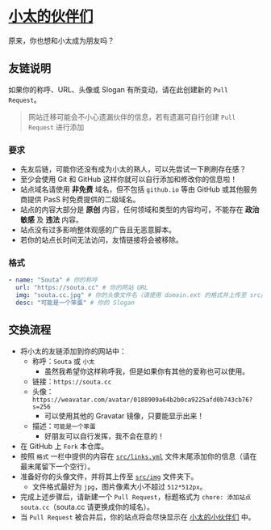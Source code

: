 # [小太的伙伴们](https://souta.cc/friends)

原来，你也想和小太成为朋友吗？

## 友链说明

如果你的称呼、URL、头像或 Slogan 有所变动，请在此创建新的 `Pull Request`。

> 网站迁移可能会不小心遗漏伙伴的信息，若有遗漏可自行创建 `Pull Request` 进行添加

### 要求

- 先友后链，可能你还没有成为小太的熟人，可以先尝试一下刷刷存在感？
- 至少会使用 Git 和 GitHub 这样你就可以自行添加和修改你的信息啦！
- 站点域名请使用 **非免费** 域名，但不包括 `github.io` 等由 GitHub 或其他服务商提供 PasS 时免费提供的二级域名。
- 站点的内容大部分是 **原创** 内容，任何领域和类型的内容均可，不能存在 **政治敏感** 及 **违法** 内容。
- 站点没有过多影响整体观感的广告且无恶意脚本。
- 若你的站点长时间无法访问，友情链接将会被移除。

### 格式

```yml
- name: "Souta" # 你的称呼
  url: "https://souta.cc" # 你的网站 URL
  img: "souta.cc.jpg" # 你的头像文件名（请使用 domain.ext 的格式并上传至 src/img 中）
  desc: "可能是一个笨蛋" # 你的 Slogan
```

## 交换流程

- 将小太的友链添加到你的网站中：
  - 称呼：`Souta` 或 `小太`
    - 虽然我希望你这样称呼我，但是如果你有其他的爱称也可以使用。
  - 链接：`https://souta.cc`
  - 头像：`https://weavatar.com/avatar/0188909a64b2b0ca9225afd0b743cb76?s=256`
    - 可以使用其他的 Gravatar 镜像，只要能显示出来！
  - 描述：`可能是一个笨蛋`
    - 好朋友可以自行发挥，我不会在意的！
- 在 GitHub 上 `Fork` 本仓库。
- 按照 `格式` 一栏中提供的内容在 [`src/links.yml`](./src/links.yml) 文件末尾添加你的信息（请在最末尾留下一个空行）。
- 准备好你的头像文件，并将其上传至 [`src/img`](./src/img) 文件夹下。
  - 文件格式最好为 `jpg`，图片像素大小不超过 `512*512px`。
- 完成上述步骤后，请新建一个 `Pull Request`，标题格式为 `chore: 添加站点 souta.cc`（souta.cc 请更换成你的域名）。
- 当 `Pull Request` 被合并后，你的站点将会尽快显示在 [小太的小伙伴们](https://souta.cc/friends) 中。
